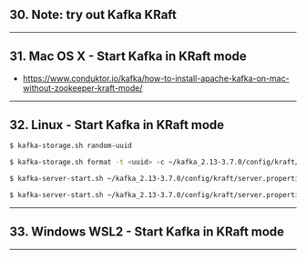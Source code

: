 ## 30. Note: try out Kafka KRaft

***

## 31. Mac OS X - Start Kafka in KRaft mode
* https://www.conduktor.io/kafka/how-to-install-apache-kafka-on-mac-without-zookeeper-kraft-mode/

***

## 32. Linux - Start Kafka in KRaft mode

```bash
$ kafka-storage.sh random-uuid
``` 

```bash
$ kafka-storage.sh format -t <uuid> -c ~/kafka_2.13-3.7.0/config/kraft/server.properties
```

```bash
$ kafka-server-start.sh ~/kafka_2.13-3.7.0/config/kraft/server.properties
```

```bash
$ kafka-server-start.sh ~/kafka_2.13-3.7.0/config/kraft/server.properties
```

***

## 33. Windows WSL2 - Start Kafka in KRaft mode

***

